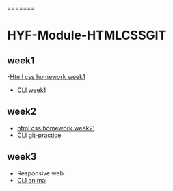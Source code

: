 

=======
# HYF-Module-HTMLCSSGIT

## week1 
-[Html css homework week1](https://wesam-k.github.io/HYF-Module-HTMLCSSGIT/week1)
- [CLI week1](https://github.com/wesam-k/week1/blob/master/cli%20wesam%20alkfere%20week1)

## week2
- [html css homework week2'](https://wesam-k.github.io/HYF-Module-HTMLCSSGIT/week2/index%20homework2.html)
- [CLI git-practice](https://github.com/wesam-k/git_practice)
## week3 
- Responsive web
- [CLI animal](https://github.com/wesam-k/animals) 

